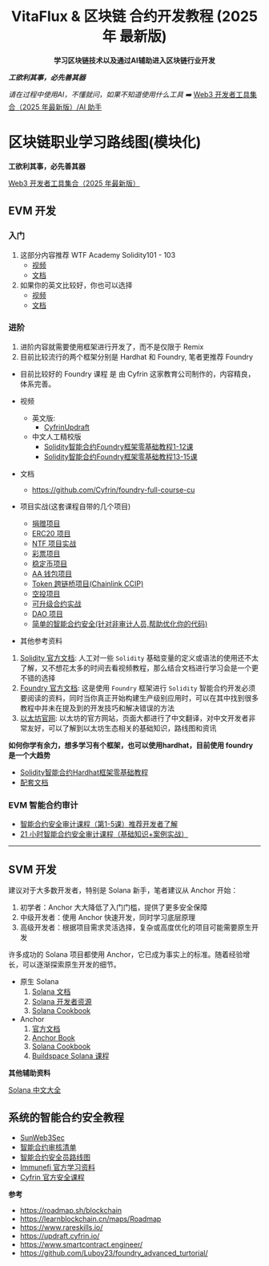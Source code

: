 <h1 align="center"> VitaFlux & 区块链 合约开发教程 (2025 年 最新版) <br></h1>
<p align="center"><strong>学习区块链技术以及通过AI辅助进入区块链行业开发</strong>
</p>

_**工欲利其事，必先善其器**_

_请在过程中使用AI，不懂就问，如果不知道使用什么工具 ➡️_ 
[Web3 开发者工具集合（2025 年最新版）/AI 助手](https://github.com/sevenflux/awesome-devtool/blob/main/README.md#ai-%E5%8A%A9%E6%89%8B)


# 区块链职业学习路线图(模块化)

**工欲利其事，必先善其器**

[Web3 开发者工具集合（2025 年最新版）](https://github.com/sevenflux/awesome-devtool)


## EVM 开发

### 入门
  1. 这部分内容推荐 WTF Academy Solidity101 - 103
     - [视频](https://space.bilibili.com/615957867/channel/collectiondetail?sid=1067760 )
     - [文档](https://www.wtf.academy/zh/course/solidity101)
  2. 如果你的英文比较好，你也可以选择 
     - [视频](https://www.youtube.com/@smartcontractprogrammer/)
     - [文档](https://www.smartcontract.engineer/)
  
### 进阶
  1. 进阶内容就需要使用框架进行开发了，而不是仅限于 Remix
  2. 目前比较流行的两个框架分别是 Hardhat 和 Foundry, 笔者更推荐 Foundry

  - 目前比较好的 Foundry 课程 是 由 Cyfrin 这家教育公司制作的，内容精良，体系完善。
  
  - 视频
    - 英文版:
      - [CyfrinUpdraft](https://updraft.cyfrin.io/)
    - 中文人工精校版
      - [Solidity智能合约Foundry框架零基础教程1-12课](https://www.bilibili.com/video/BV13a4y1F7V3/?spm_id_from=333.1387.search.video_card.click)
      - [Solidity智能合约Foundry框架零基础教程13-15课](https://www.bilibili.com/video/BV1u8411k7Z7/?spm_id_from=333.788.recommend_more_video.0)
  - 文档
    - https://github.com/Cyfrin/foundry-full-course-cu

  - 项目实战(这套课程自带的几个项目)
    - [捐赠项目](https://github.com/Cyfrin/foundry-full-course-cu?tab=readme-ov-file#foundry-fundamentals-section-2-foundry-fund-me)
    - [ERC20 项目](https://github.com/Cyfrin/foundry-full-course-cu?tab=readme-ov-file#advanced-foundry-section-1-foundry-erc20s)
    - [NTF 项目实战](https://github.com/Cyfrin/foundry-full-course-cu?tab=readme-ov-file#advanced-foundry-section-2-foundry-nfts--moodnft)
    - [彩票项目](https://github.com/Cyfrin/foundry-full-course-cu?tab=readme-ov-file#foundry-fundamentals-section-4-foundry-smart-contract-lottery)
    - [稳定币项目](https://github.com/Cyfrin/foundry-full-course-cu?tab=readme-ov-file#advanced-foundry-section-3-foundry-defi--stablecoin-the-pinnacle-project-get-here)
    - [AA 钱包项目](https://github.com/Cyfrin/foundry-full-course-cu?tab=readme-ov-file#advanced-foundry-section-7-foundry-account-abstraction)
    - [Token 跨链桥项目(Chainlink CCIP)](https://github.com/Cyfrin/foundry-full-course-cu?tab=readme-ov-file#advanced-foundry-section-4-foundry-cross-chain-rebase-token)
    - [空投项目](https://github.com/Cyfrin/foundry-full-course-cu?tab=readme-ov-file#advanced-foundry-section-5-foundry-merkle-airdrop-and-signatures)
    - [可升级合约实战](https://github.com/Cyfrin/foundry-full-course-cu?tab=readme-ov-file#advanced-foundry-section-5-foundry-merkle-airdrop-and-signatures)
    - [DAO 项目](https://github.com/Cyfrin/foundry-full-course-cu?tab=readme-ov-file#advanced-foundry-section-8-foundry-dao--governance)
    - [简单的智能合约安全(针对非审计人员,帮助优化你的代码)](https://github.com/Cyfrin/foundry-full-course-cu?tab=readme-ov-file#advanced-foundry-section-9-smart-contract-security--auditing-for-developers)


- 其他参考资料
1. [Solidity 官方文档](https://docs.soliditylang.org/): 人工对一些 `Solidity` 基础变量的定义或语法的使用还不太了解，又不想花太多的时间去看视频教程，那么结合文档进行学习会是一个更不错的选择
2. [Foundry 官方文档](https://book.getfoundry.sh/): 这是使用 `Foundry` 框架进行 `Solidity` 智能合约开发必须要阅读的资料，同时当你真正开始构建生产级别应用时，可以在其中找到很多教程中并未在提及到的开发技巧和解决错误的方法
3. [以太坊官网](https://ethereum.org/zh/): 以太坊的官方网站，页面大都进行了中文翻译，对中文开发者非常友好，可以了解到以太坊生态相关的基础知识，路线图和资讯


**如何你学有余力，想多学习有个框架，也可以使用hardhat，目前使用 foundry 是一个大趋势**

- [Solidity智能合约Hardhat框架零基础教程](https://www.bilibili.com/video/BV1RFsfe5Ek5/)
- [配套文档](https://github.com/smartcontractkit/Web3_tutorial_Chinese)

### EVM 智能合约审计

- [智能合约安全审计课程（第1-5课）推荐开发者了解](https://www.bilibili.com/video/BV1B94y1M71V) 
- [21 小时智能合约安全审计课程（基础知识+案例实战）](https://www.bilibili.com/video/BV1qK4y1i7Zw) 


---
## SVM 开发

建议对于大多数开发者，特别是 Solana 新手，笔者建议从 Anchor 开始：
1. 初学者：Anchor 大大降低了入门门槛，提供了更多安全保障
2. 中级开发者：使用 Anchor 快速开发，同时学习底层原理
3. 高级开发者：根据项目需求灵活选择，复杂或高度优化的项目可能需要原生开发

许多成功的 Solana 项目都使用 Anchor，它已成为事实上的标准。随着经验增长，可以逐渐探索原生开发的细节。
- 原生 Solana
  1. [Solana 文档](https://docs.solana.com/)
  2. [Solana 开发者资源](https://solana.com/developers)
  3. [Solana Cookbook](https://solanacookbook.com)
- Anchor
  1. [官方文档](https://www.anchor-lang.com/)
  2. [Anchor Book](https://book.anchor-lang.com/)
  3. [Solana Cookbook](https://solanacookbook.com/)
  4. [Buildspace Solana 课程](https://buildspace.so/solana)

**其他辅助资料**

[Solana 中文大全](https://www.solana-cn.com/SolanaBasic/000.html)

## 系统的智能合约安全教程
- [SunWeb3Sec](https://github.com/SunWeb3Sec)
- [智能合约审核清单](https://github.com/tamjid0x01/SmartContracts-audit-checklist)
- [智能合约安全员路线图](https://github.com/razzorsec/AuditorsRoadmap)
- [Immunefi 官方学习资料](https://immunefi.com/learn/)
- [Cyfrin 官方安全课程](https://updraft.cyfrin.io/courses/security)




**参考**

- https://roadmap.sh/blockchain
- https://learnblockchain.cn/maps/Roadmap
- https://www.rareskills.io/
- https://updraft.cyfrin.io/
- https://www.smartcontract.engineer/
- https://github.com/Luboy23/foundry_advanced_turtorial/

